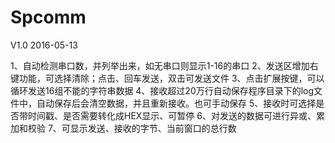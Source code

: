# Spcomm

V1.0
2016-05-13

1、自动检测串口数，并列举出来，如无串口则显示1-16的串口
2、发送区增加右键功能，可选择清除；点击、回车发送，双击可发送文件
3、点击扩展按键，可以循环发送16组不能的字符串数据
4、接收超过20万行自动保存程序目录下的log文件中，自动保存后会清空数据，并且重新接收。也可手动保存
5、接收时可选择是否带时间戳、是否需要转化成HEX显示、可暂停
6、对发送的数据可进行异或、累加和校验
7、可显示发送、接收的字节、当前窗口的总行数
